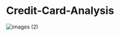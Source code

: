 # Credit-Card-Analysis
![images (2)](https://github.com/Rohitrt8/Credit-Card-Analysis/assets/132551994/9c5a46aa-e264-4fb2-9dcd-57fe26403a64)

